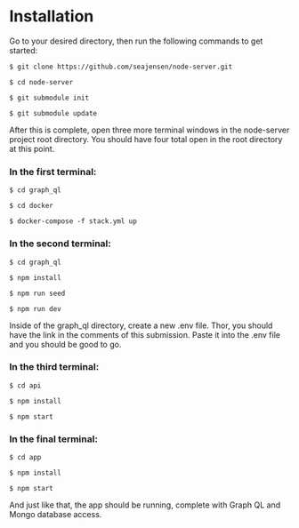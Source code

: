 # Installation

Go to your desired directory, then run the following commands to get started:

`$ git clone https://github.com/seajensen/node-server.git`

`$ cd node-server`

`$ git submodule init`

`$ git submodule update`


After this is complete, open three more terminal windows in the node-server project root directory. You should have four total open in the root directory at this point.

### In the first terminal:

`$ cd graph_ql`

`$ cd docker`

`$ docker-compose -f stack.yml up`


### In the second terminal:

`$ cd graph_ql`

`$ npm install`

`$ npm run seed`

`$ npm run dev`


Inside of the graph_ql directory, create a new .env file. Thor, you should have the link in the comments of this submission. Paste it into the .env file and you should be good to go. 

### In the third terminal:

`$ cd api`

`$ npm install`

`$ npm start`


### In the final terminal:

`$ cd app`

`$ npm install`

`$ npm start`


And just like that, the app should be running, complete with Graph QL and Mongo database access. 
